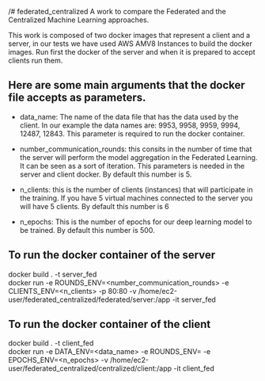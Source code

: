 /# federated_centralized
A work to compare the Federated and the Centralized Machine Learning approaches.

This work is composed of two docker images that represent a client and a server, in our tests we have used 
AWS AMV8 Instances to build the docker images. 
Run first the docker of the server and when it is prepared to accept clients run them.


## Here are some main arguments that the docker file accepts as parameters. 

- data_name: The name of the data file that has the data used by the client.
              In our example the data names are: 9953, 9958, 9959, 9994, 12487, 12843.
              This parameter is required to run the docker container.
              
 - number_communication_rounds: this consits in the number of time that the server will perform the model aggregation in the Federated Learning. It can be seen as a sort of iteration. This parameters is needed in the server and client docker.
 By default this number is 5.
 
- n_clients: this is the number of clients (instances) that will participate in the training. If you have 5 virtual machines connected to the server you will have 5 clients. 
By default this number is 6

- n_epochs: This is the number of epochs for our deep learning model to be trained. By default this number is 500. 
  
## To run the docker container of the server

docker build . -t server_fed      
docker run -e ROUNDS_ENV=<number_communication_rounds> -e CLIENTS_ENV=<n_clients> -p 80:80 -v /home/ec2-user/federated_centralized/federated/server:/app -it server_fed

## To run the docker container of the client 

docker build . -t client_fed        
docker run -e DATA_ENV=<data_name> -e ROUNDS_ENV=<number of communication rounds> -e EPOCHS_ENV=<n_epochs> -v /home/ec2-user/federated_centralized/centralized/client:/app -it client_fed       
  
  
